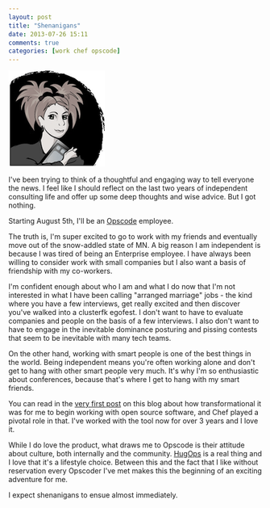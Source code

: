 ```yaml
---
layout: post
title: "Shenanigans"
date: 2013-07-26 15:11
comments: true
categories: [work chef opscode]
---
```


<img src="/images/bw-avatar.png"/>

I've been trying to think of a thoughtful and engaging way to tell everyone the news. I feel like I should reflect on the last two years of independent consulting life and offer up some deep thoughts and wise advice.  But I got nothing.

Starting August 5th, I'll be an [Opscode][] employee.


The truth is, I'm super excited to go to work with my friends and eventually move out of the snow-addled state of MN. A big reason I am independent is because I was tired of being an Enterprise employee.  I have always been willing to consider work with small companies but I also want a basis of friendship with my co-workers.

I'm confident enough about who I am and what I do now that I'm not interested in what I have been calling "arranged marriage" jobs - the kind where you have a few interviews, get really excited and then discover you've walked into a clusterfk egofest.  I don't want to have to evaluate companies and people on the basis of a few interviews. I also don't want to have to engage in the inevitable dominance posturing and pissing contests that seem to be inevitable with many tech teams.

On the other hand, working with smart people is one of the best things in the world. Being independent means you're often working alone and don't get to hang with other smart people very much. It's why I'm so enthusiastic about conferences, because that's where I get to hang with my smart friends.

You can read in the [very first post][first] on this blog about how transformational it was for me to begin working with open source software, and Chef played a pivotal role in that.  I've worked with the tool now for over 3 years and I love it.

While I do love the product, what draws me to Opscode is their attitude about culture, both internally and the community. [HugOps][] is a real thing and I love that it's a lifestyle choice. Between this and the fact that I like without reservation every Opscoder I've met makes this the beginning of an exciting adventure for me.

I expect shenanigans to ensue almost immediately.

[first]: http://blog.brattyredhead.com/blog/2011/06/23/another-chapter-done/
[opscode]: http://www.opscode.com/
[hugops]: https://twitter.com/search?q=%23hugops&src=typd
